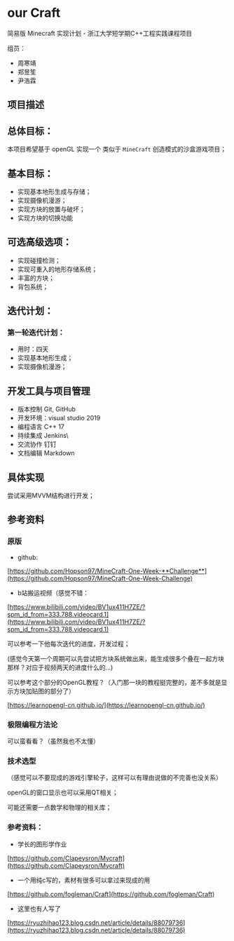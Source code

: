 # our Craft 

简易版 Minecraft 实现计划 - 浙江大学短学期C++工程实践课程项目 

组员：

- 周寒靖
- 郑昱笙
- 尹浩霖

## 项目描述

## 总体目标：

本项目希望基于 openGL 实现一个 类似于 `MineCraft` 创造模式的沙盒游戏项目；

## 基本目标：

- 实现基本地形生成与存储；
- 实现摄像机漫游；
- 实现方块的放置与破坏；
- 实现方块的切换功能

## 可选高级选项：

- 实现碰撞检测；
- 实现可重入的地形存储系统；
- 丰富的方块；
- 背包系统；

## 迭代计划：

### 第一轮迭代计划：

- 用时：四天
- 实现基本地形生成；
- 实现摄像机漫游；

## 开发工具与项目管理

- 版本控制	Git, GitHub
- 开发环境：visual studio 2019
- 编程语言	C++ 17
- 持续集成	Jenkins\
- 交流协作	钉钉
- 文档编辑	Markdown

## 具体实现

尝试采用MVVM结构进行开发；

## 参考资料

### 原版

- github:

[https://github.com/Hopson97/MineCraft-One-Week-**Challenge**](https://github.com/Hopson97/MineCraft-One-Week-Challenge)

- b站搬运视频（感觉不错：

[https://www.bilibili.com/video/BV1ux411H7ZE/?spm_id_from=333.788.videocard.1](https://www.bilibili.com/video/BV1ux411H7ZE/?spm_id_from=333.788.videocard.1)

可以参考一下他每次迭代的进度，开发过程；

(感觉今天第一个周期可以先尝试把方块系统做出来，能生成很多个叠在一起方块那样？对应于视频两天的进度什么的...)

可以参考这个部分的OpenGL教程？（入门那一块的教程挺完整的，差不多就是显示方块加贴图的部分了）

[https://learnopengl-cn.github.io/](https://learnopengl-cn.github.io/)

### 极限编程方法论

可以蛮看看？（虽然我也不太懂）

### 技术选型

（感觉可以不要现成的游戏引擎轮子，这样可以有理由说做的不完善也没关系）

openGL的窗口显示也可以采用QT相关；

可能还需要一点数学和物理的相关库；

### 参考资料：

- 学长的图形学作业

[https://github.com/Clapeysron/Mycraft](https://github.com/Clapeysron/Mycraft)

- 一个用纯c写的，素材有很多可以拿过来现成的用

[https://github.com/fogleman/Craft](https://github.com/fogleman/Craft)

- 这里也有人写了

[https://ryuzhihao123.blog.csdn.net/article/details/88079736](https://ryuzhihao123.blog.csdn.net/article/details/88079736)
